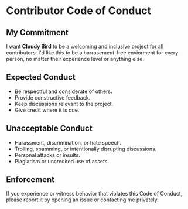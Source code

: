 # **Contributor Code of Conduct**  
## **My Commitment**  
I want **Cloudy Bird** to be a welcoming and inclusive project for all contributors. I'd like this to be a harrasement-free enviorment for every person, no matter their experience level or anything else.

## **Expected Conduct**  
- Be respectful and considerate of others.  
- Provide constructive feedback.  
- Keep discussions relevant to the project.  
- Give credit where it is due.  

## **Unacceptable Conduct**  
- Harassment, discrimination, or hate speech.  
- Trolling, spamming, or intentionally disrupting discussions.  
- Personal attacks or insults.  
- Plagiarism or uncredited use of assets.  

## **Enforcement**  
If you experience or witness behavior that violates this Code of Conduct, please report it by opening an issue or contacting me privately.
